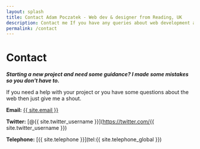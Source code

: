 ```yaml
---
layout: splash
title: Contact Adam Poczatek - Web dev & designer from Reading, UK
description: Contact me If you have any queries about web development and UI design contact me - I'd be happy to help you with any digital project.
permalink: /contact
---
```


# Contact

***Starting a new project and need some guidance? I made some mistakes so you don't have to.***

If you need a help with your project or you have some questions about the web then just give me a shout.

**Email:**
[{{ site.email }}](mailto:{{site.email}})

**Twitter:**
[@{{ site.twitter_username }}](https://twitter.com/{{ site.twitter_username }})

**Telephone:**
[{{ site.telephone }}](tel:{{ site.telephone_global }})